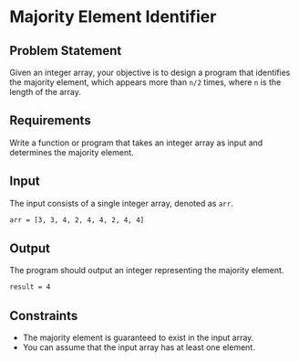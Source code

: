 # Majority Element Identifier

## Problem Statement

Given an integer array, your objective is to design a program that identifies the majority element, which appears more than `n/2` times, where `n` is the length of the array.

## Requirements

Write a function or program that takes an integer array as input and determines the majority element.

## Input

The input consists of a single integer array, denoted as `arr`.

```bash
arr = [3, 3, 4, 2, 4, 4, 2, 4, 4]
```

## Output

The program should output an integer representing the majority element.

```bash
result = 4
```

## Constraints

- The majority element is guaranteed to exist in the input array.
- You can assume that the input array has at least one element.
